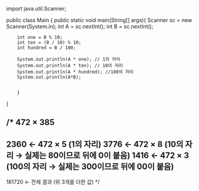 import java.util.Scanner;

public class Main {
    public static void main(String[] args){
        Scanner sc = new Scanner(System.in);
        int A = sc.nextInt();
        int B = sc.nextInt();

        int one = B % 10;
        int ten = (B / 10) % 10;
        int hundred = B / 100;

        System.out.println(A * one); // 1의 자리
        System.out.println(A * ten); // 10의 자리
        System.out.println(A * hundred); //100의 자리
        System.out.println(A*B);


        }

}

/*
472
× 385
  ------
2360   ← 472 × 5   (1의 자리)
3776    ← 472 × 8   (10의 자리 → 실제는 80이므로 뒤에 0이 붙음)
1416     ← 472 × 3   (100의 자리 → 실제는 300이므로 뒤에 00이 붙음)
---------
181720    ← 전체 결과 (위 3개를 더한 값)
*/